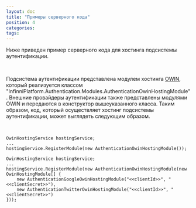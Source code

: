 ```yaml
---
layout: doc
title: "Примеры серверного кода"
position: 4
categories: 
tags: 
---
```


Ниже приведен пример серверного кода для хостинга подсистемы аутентификации.

    

Подсистема аутентификации представлена модулем хостинга [OWIN](http://owin.org/), который реализуется классом "InfinniPlatform.Authentication.Modules.AuthenticationOwinHostingModule". Внешние провайдеры аутентификации также представлены модулями OWIN и передаются в конструктор вышеуказанного класса. Таким образом, код, который осуществляет хостинг подсистемы аутентификации, может выглядеть следующим образом.

   

```
OwinHostingService hostingService;
...
hostingService.RegisterModule(new AuthenticationOwinHostingModule());
```

```
OwinHostingService hostingService;
...
hostingService.RegisterModule(new AuthenticationOwinHostingModule(new OwinHostingModule[] {
	new AuthenticationGoogleOwinHostingModule("<<clientId>>", "<<clientSecret>>"),
	new AuthenticationTwitterOwinHostingModule("<<clientId>>", "<<clientSecret>>")
}));
```

 

 

